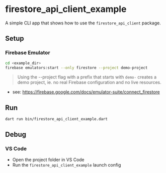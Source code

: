 # firestore_api_client_example

A simple CLI app that shows how to use the `firestore_api_client` package.

## Setup

### Firebase Emulator

```sh
cd <example_dir>
firebase emulators:start --only firestore --project demo-project
```

> Using the --project flag with a prefix that starts with `demo-` creates a demo project, ie. no real Firebase configuration and no live resources.

- see: <https://firebase.google.com/docs/emulator-suite/connect_firestore>

## Run

```sh
dart run bin/firestore_api_client_example.dart
```

## Debug

### VS Code

- Open the project folder in VS Code
- Run the `firestore_api_client_example` launch config
